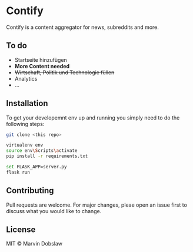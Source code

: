 # Contify
Contify is a content aggregator for news, subreddits and more. 

## To do
* Startseite hinzufügen
* **More Content needed**
* ~~Wirtschaft, Politik und Technologie füllen~~
* Analytics
* ...

## Installation
To get your developemnt env up and running you simply need to do the following steps: 

```bash
git clone <this repo>

virtualenv env
source env\Scripts\activate
pip install -r requirements.txt

set FLASK_APP=server.py
flask run
```
## Contributing
Pull requests are welcome. For major changes, pleae open an issue first to discuss what you would like to change. 

## License
MIT © Marvin Dobslaw